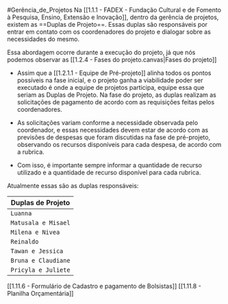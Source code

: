 #Gerência_de_Projetos
Na [[1.1.1 - FADEX - Fundação Cultural e de Fomento à Pesquisa, Ensino, Extensão e Inovação]], dentro da gerência de projetos, existem as ==Duplas de Projeto==. Essas duplas são responsáveis por entrar em contato com os coordenadores do projeto e dialogar sobre as necessidades do mesmo. 

Essa abordagem ocorre durante a execução do projeto, já que nós podemos observar as [[1.2.4 - Fases do projeto.canvas|Fases do projeto]]

- Assim que a [[1.2.1.1 - Equipe de Pré-projeto]] alinha todos os pontos possíveis na fase inicial, e o projeto ganha a viabilidade poder ser executado é onde a equipe de projetos participa, equipe essa que seriam as Duplas de Projeto. Na fase do projeto, as duplas realizam as solicitações de pagamento de acordo com as requisições feitas pelos coordenadores.

- As solicitações variam conforme a necessidade observada pelo coordenador, e essas necessidades devem estar de acordo com as previsões de despesas que foram discutidas na fase de pré-projeto, observando os recursos disponíveis para cada despesa, de acordo com a rubrica. 

- Com isso, é importante sempre informar a quantidade de recurso utilizado e a quantidade de recurso disponível para cada rubrica.

Atualmente essas são as duplas responsáveis: 

| **Duplas de Projeto** |
| --------------------- |
| `Luanna`              |
| `Matusala e Misael`   |
| `Milena e Nivea`      |
| `Reinaldo`            |
| `Tawan e Jessica`     |
| `Bruna e Claudiane`   |
| `Pricyla e Juliete`   |



[[1.11.6 - Formulário de Cadastro e pagamento de Bolsistas]]
[[1.11.8 - Planilha Orçamentária]]